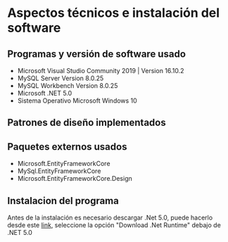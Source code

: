 # Aspectos técnicos e instalación del software
## Programas y versión de software usado

* Microsoft Visual Studio Community 2019 | Version 16.10.2
* MySQL Server Version 8.0.25
* MySQL Workbench Version 8.0.25
* Microsoft .NET 5.0
* Sistema Operativo Microsoft Windows 10

## Patrones de diseño implementados

## Paquetes externos usados

* Microsoft.EntityFrameworkCore
* MySql.EntityFrameworkCore
* Microsoft.EntityFrameworkCore.Design


## Instalacion del programa
Antes de la instalación es necesario descargar .Net 5.0, puede hacerlo desde este [link](https://dotnet.microsoft.com/download), seleccione la opción "Download .Net Runtime" debajo de .NET 5.0
